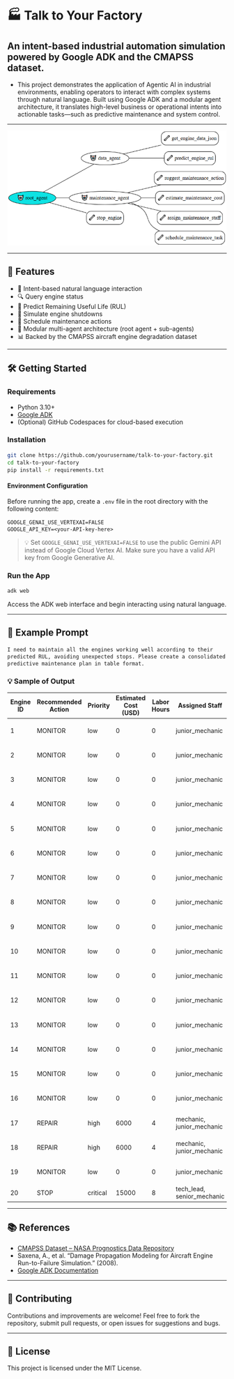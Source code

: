# 🏭 Talk to Your Factory

## An intent-based industrial automation simulation powered by Google ADK and the CMAPSS dataset.

- This project demonstrates the application of Agentic AI in industrial environments, enabling operators to interact with complex systems through natural language. Built using Google ADK and a modular agent architecture, it translates high-level business or operational intents into actionable tasks—such as predictive maintenance and system control.
---

![Agentic AI Diagram](./agentic-ai.png)

---

## 🚀 Features

- 🧠 Intent-based natural language interaction
- 🔍 Query engine status
- 🔧 Predict Remaining Useful Life (RUL)
- 🛑 Simulate engine shutdowns
- 📅 Schedule maintenance actions  
- 🤖 Modular multi-agent architecture (root agent + sub-agents)
- 📊 Backed by the CMAPSS aircraft engine degradation dataset

---

## 🛠️ Getting Started

### Requirements

- Python 3.10+
- [Google ADK](https://github.com/google-deepmind/adk)
- (Optional) GitHub Codespaces for cloud-based execution

### Installation

```bash
git clone https://github.com/yourusername/talk-to-your-factory.git
cd talk-to-your-factory
pip install -r requirements.txt
````

#### Environment Configuration

Before running the app, create a `.env` file in the root directory with the following content:

```env
GOOGLE_GENAI_USE_VERTEXAI=FALSE
GOOGLE_API_KEY=<your-API-key-here>
```

> 💡 Set `GOOGLE_GENAI_USE_VERTEXAI=FALSE` to use the public Gemini API instead of Google Cloud Vertex AI. Make sure you have a valid API key from Google Generative AI.


### Run the App

```bash
adk web
```

Access the ADK web interface and begin interacting using natural language.

---

## 🧪 Example Prompt

```text
I need to maintain all the engines working well according to their predicted RUL, avoiding unexpected stops. Please create a consolidated predictive maintenance plan in table format.
```

### 💡 Sample of Output

| Engine ID | Recommended Action | Priority  | Estimated Cost (USD) | Labor Hours | Assigned Staff                    | Scheduled Time         |
|-----------|--------------------|-----------|-----------------------|-------------|----------------------------------|------------------------|
| 1         | MONITOR            | low       | 0                     | 0           | junior_mechanic                  | Schedule within 7 days |
| 2         | MONITOR            | low       | 0                     | 0           | junior_mechanic                  | Schedule within 7 days |
| 3         | MONITOR            | low       | 0                     | 0           | junior_mechanic                  | Schedule within 3 days |
| 4         | MONITOR            | low       | 0                     | 0           | junior_mechanic                  | Schedule within 7 days |
| 5         | MONITOR            | low       | 0                     | 0           | junior_mechanic                  | Schedule within 7 days |
| 6         | MONITOR            | low       | 0                     | 0           | junior_mechanic                  | Schedule within 7 days |
| 7         | MONITOR            | low       | 0                     | 0           | junior_mechanic                  | Schedule within 7 days |
| 8         | MONITOR            | low       | 0                     | 0           | junior_mechanic                  | Schedule within 7 days |
| 9         | MONITOR            | low       | 0                     | 0           | junior_mechanic                  | Schedule within 7 days |
| 10        | MONITOR            | low       | 0                     | 0           | junior_mechanic                  | Schedule within 7 days |
| 11        | MONITOR            | low       | 0                     | 0           | junior_mechanic                  | Schedule within 7 days |
| 12        | MONITOR            | low       | 0                     | 0           | junior_mechanic                  | Schedule within 7 days |
| 13        | MONITOR            | low       | 0                     | 0           | junior_mechanic                  | Schedule within 7 days |
| 14        | MONITOR            | low       | 0                     | 0           | junior_mechanic                  | Schedule within 7 days |
| 15        | MONITOR            | low       | 0                     | 0           | junior_mechanic                  | Schedule within 7 days |
| 16        | MONITOR            | low       | 0                     | 0           | junior_mechanic                  | Schedule within 7 days |
| 17        | REPAIR             | high      | 6000                  | 4           | mechanic, junior_mechanic        | Schedule within 3 days |
| 18        | REPAIR             | high      | 6000                  | 4           | mechanic, junior_mechanic        | Schedule within 3 days |
| 19        | MONITOR            | low       | 0                     | 0           | junior_mechanic                  | Schedule within 7 days |
| 20        | STOP               | critical  | 15000                 | 8           | tech_lead, senior_mechanic       | IMMEDIATE (0–1 days)   |
---

## 📚 References

* [CMAPSS Dataset – NASA Prognostics Data Repository](https://www.nasa.gov/content/prognostics-center-of-excellence-data-set-repository)
* Saxena, A., et al. “Damage Propagation Modeling for Aircraft Engine Run-to-Failure Simulation.” (2008).
* [Google ADK Documentation](https://google.github.io/adk-docs/)

---

## 🤝 Contributing

Contributions and improvements are welcome! Feel free to fork the repository, submit pull requests, or open issues for suggestions and bugs.

---

## 📄 License

This project is licensed under the MIT License.

